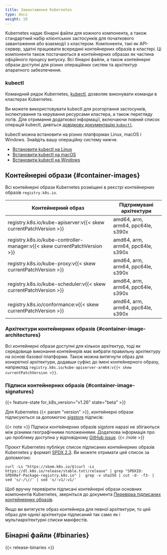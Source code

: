 ```yaml
---
title: Завантаження Kubernetes
type: docs
weight: 10
---
```


Kubernetes надає бінарні файли для кожного компонента, а також стандартний набір клієнтських застосунків для початкового завантаження або взаємодії з кластером. Компоненти, такі як API-сервер, здатні працювати всередині контейнерних образів в кластері. Ці компоненти також постачаються в контейнерних образах як частина офіційного процесу випуску. Всі бінарні файли, а також контейнерні образи доступні для різних операційних систем та архітектур апаратного забезпечення.

### kubectl

<!-- overview -->

Командний рядок Kubernetes, [kubectl](/uk/docs/reference/kubectl/kubectl/), дозволяє виконувати команди в кластерах Kubernetes.

Ви можете використовувати kubectl для розгортання застосунків, інспектування та керування ресурсами кластера, а також перегляду логів. Для отримання додаткової інформації, включаючи повний список операцій kubectl, дивіться [довідкову документацію `kubectl`](/uk/docs/reference/kubectl/).

kubectl можна встановити на різних платформах Linux, macOS і Windows. Знайдіть вашу операційну систему нижче.

- [Встановити kubectl на Linux](/uk/docs/tasks/tools/install-kubectl-linux)
- [Встановити kubectl на macOS](/uk/docs/tasks/tools/install-kubectl-macos)
- [Встановити kubectl на Windows](/uk/docs/tasks/tools/install-kubectl-windows)

## Контейнерні образи {#container-images}

Всі контейнерні образи Kubernetes розміщені в реєстрі контейнерних образів `registry.k8s.io`.

| Контейнерний образ                                                        | Підтримувані архітектури          |
| ------------------------------------------------------------------------- | --------------------------------- |
| registry.k8s.io/kube-apiserver:v{{< skew currentPatchVersion >}}          | amd64, arm, arm64, ppc64le, s390x |
| registry.k8s.io/kube-controller-manager:v{{< skew currentPatchVersion >}} | amd64, arm, arm64, ppc64le, s390x |
| registry.k8s.io/kube-proxy:v{{< skew currentPatchVersion >}}              | amd64, arm, arm64, ppc64le, s390x |
| registry.k8s.io/kube-scheduler:v{{< skew currentPatchVersion >}}          | amd64, arm, arm64, ppc64le, s390x |
| registry.k8s.io/conformance:v{{< skew currentPatchVersion >}}             | amd64, arm, arm64, ppc64le, s390x |

### Архітектури контейнерних образів {#container-image-architectures}

Всі контейнерні образи доступні для кількох архітектур, тоді як середовище виконання контейнерів має вибрати правильну архітектуру на основі базової платформи. Також можна витягнути образ для конкретної архітектури, додавши суфікс до імені контейнерного образу, наприклад `registry.k8s.io/kube-apiserver-arm64:v{{< skew currentPatchVersion >}}`.

### Підписи контейнерних образів {#container-image-signatures}

{{< feature-state for_k8s_version="v1.26" state="beta" >}}

Для Kubernetes {{< param "version" >}}, контейнерні образи підписуються за допомогою [sigstore](https://sigstore.dev) підписів:

{{< note >}}
Підписи контейнерних образів sigstore наразі не збігаються між різними географічними положеннями. Додаткова інформація про цю проблему доступна у відповідному [GitHub issue](https://github.com/kubernetes/registry.k8s.io/issues/187).
{{< /note >}}

Проєкт Kubernetes публікує список підписаних контейнерних образів Kubernetes у форматі [SPDX 2.3](https://spdx.dev/specifications/). Ви можете отримати цей список за допомогою:

```shell
curl -Ls "https://sbom.k8s.io/$(curl -Ls https://dl.k8s.io/release/stable.txt)/release" | grep "SPDXID: SPDXRef-Package-registry.k8s.io" |  grep -v sha256 | cut -d- -f3- | sed 's/-/\//' | sed 's/-v1/:v1/'
```

Щоб вручну перевірити підписані контейнерні образи основних компонентів Kubernetes, зверніться до документа [Перевірка підписаних контейнерних образів](/uk/docs/tasks/administer-cluster/verify-signed-artifacts).

Якщо ви витягуєте образ контейнера для певної архітектури, то цей образ для однієї архітектури
підписаний так само як і мультиархітектурні списки маніфестів.

## Бінарні файли {#binaries}

{{< release-binaries >}}
